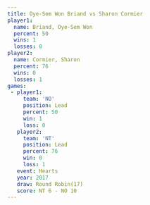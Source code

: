 ```yaml
---
title: Oye-Sem Won Briand vs Sharon Cormier
player1:                   
  name: Briand, Oye-Sem Won
  percent: 50              
  wins: 1                  
  losses: 0                
player2:                   
  name: Cormier, Sharon    
  percent: 76              
  wins: 0                  
  losses: 1                
games:
 - player1:        
     team: 'NO'    
     position: Lead
     percent: 50   
     win: 1        
     loss: 0       
   player2:        
     team: 'NT'    
     position: Lead
     percent: 76   
     win: 0        
     loss: 1       
   event: Hearts        
   year: 2017           
   draw: Round Robin(17)
   score: NT 6 - NO 10  
---
```

